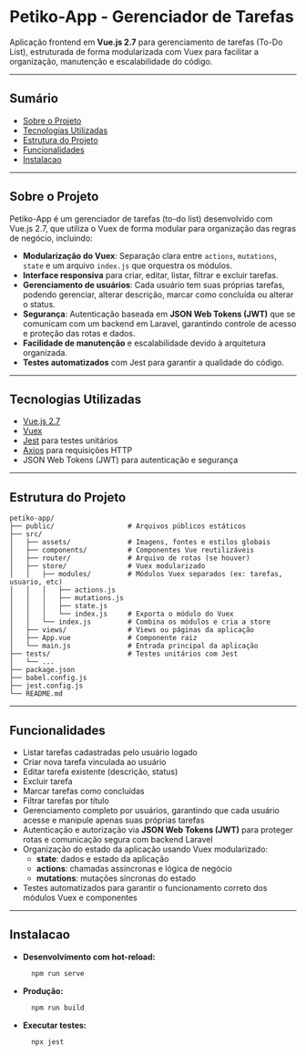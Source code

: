 # Petiko-App - Gerenciador de Tarefas

Aplicação frontend em **Vue.js 2.7** para gerenciamento de tarefas (To-Do List), estruturada de forma modularizada com Vuex para facilitar a organização, manutenção e escalabilidade do código.

---

## Sumário

- [Sobre o Projeto](#sobre-o-projeto)
- [Tecnologias Utilizadas](#tecnologias-utilizadas)
- [Estrutura do Projeto](#estrutura-do-projeto)
- [Funcionalidades](#funcionalidades)
- [Instalacao](#instalacao)

---

## Sobre o Projeto

Petiko-App é um gerenciador de tarefas (to-do list) desenvolvido com Vue.js 2.7, que utiliza o Vuex de forma modular para organização das regras de negócio, incluindo:

- **Modularização do Vuex**: Separação clara entre `actions`, `mutations`, `state` e um arquivo `index.js` que orquestra os módulos.
- **Interface responsiva** para criar, editar, listar, filtrar e excluir tarefas.
- **Gerenciamento de usuários**: Cada usuário tem suas próprias tarefas, podendo gerenciar, alterar descrição, marcar como concluída ou alterar o status.
- **Segurança**: Autenticação baseada em **JSON Web Tokens (JWT)** que se comunicam com um backend em Laravel, garantindo controle de acesso e proteção das rotas e dados.
- **Facilidade de manutenção** e escalabilidade devido à arquitetura organizada.
- **Testes automatizados** com Jest para garantir a qualidade do código.

---

## Tecnologias Utilizadas

- [Vue.js 2.7](https://vuejs.org/v2/guide/)
- [Vuex](https://vuex.vuejs.org/)
- [Jest](https://jestjs.io/) para testes unitários
- [Axios](https://axios-http.com/) para requisições HTTP
- JSON Web Tokens (JWT) para autenticação e segurança

---

## Estrutura do Projeto

```plaintext
petiko-app/
├── public/                  # Arquivos públicos estáticos
├── src/
│   ├── assets/              # Imagens, fontes e estilos globais
│   ├── components/          # Componentes Vue reutilizáveis
│   ├── router/              # Arquivo de rotas (se houver)
│   ├── store/               # Vuex modularizado
│   │   ├── modules/         # Módulos Vuex separados (ex: tarefas, usuario, etc)
│   │   │   ├── actions.js
│   │   │   ├── mutations.js
│   │   │   ├── state.js
│   │   │   └── index.js     # Exporta o módulo do Vuex
│   │   └── index.js         # Combina os módulos e cria a store
│   ├── views/               # Views ou páginas da aplicação
│   ├── App.vue              # Componente raiz
│   └── main.js              # Entrada principal da aplicação
├── tests/                   # Testes unitários com Jest
│   └── ...
├── package.json
├── babel.config.js
├── jest.config.js
└── README.md
```

---

## Funcionalidades

- Listar tarefas cadastradas pelo usuário logado
- Criar nova tarefa vinculada ao usuário
- Editar tarefa existente (descrição, status)
- Excluir tarefa
- Marcar tarefas como concluídas
- Filtrar tarefas por título
- Gerenciamento completo por usuários, garantindo que cada usuário acesse e manipule apenas suas próprias tarefas
- Autenticação e autorização via **JSON Web Tokens (JWT)** para proteger rotas e comunicação segura com backend Laravel
- Organização do estado da aplicação usando Vuex modularizado:
  - **state**: dados e estado da aplicação
  - **actions**: chamadas assíncronas e lógica de negócio
  - **mutations**: mutações síncronas do estado
- Testes automatizados para garantir o funcionamento correto dos módulos Vuex e componentes

---

## Instalacao

- **Desenvolvimento com hot-reload:**

  ```bash
    npm run serve
  ```

- **Produção:**

  ```bash
    npm run build
  ```

- **Executar testes:**
  ```bash
    npx jest
  ```
